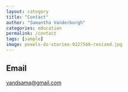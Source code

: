 ```yaml
---
layout: category
title: "Contact"
author: "Samantha Vanderburgh"
categories: education
permalink: /contact
tags: [sample]
image: pexels-ds-stories-9227566-resized.jpg
---
```


## Email
vandsama@gmail.com
